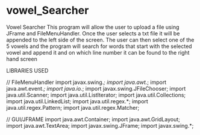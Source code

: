 # vowel_Searcher

Vowel Searcher
This program will allow the user to upload a file using JFrame and FileMenuHandler. Once the user selects a txt file it will be appended to the left side of the screen.
The user can then select one of the 5 vowels and the program will search for words that start with the selected vowel and append it and on which line number it can be found
 to the right hand screen 

LIBRARIES USED

// FileMenuHandler
import javax.swing.*;
import java.awt.*;
import java.awt.event.*;
import java.io.*;
import javax.swing.JFileChooser;
import java.util.Scanner;
import java.util.ListIterator;
import java.util.Collections;
import java.util.LinkedList;
import java.util.regex.*;
import java.util.regex.Pattern;
import java.util.regex.Matcher;

// GUI/JFRAME
import java.awt.Container;
import java.awt.GridLayout;
import java.awt.TextArea;
import javax.swing.JFrame;
import javax.swing.*;
